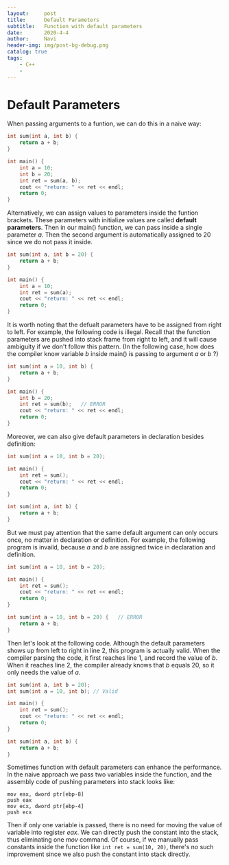 ```yaml
---
layout:     post
title:      Default Parameters
subtitle:   Function with default parameters
date:       2020-4-4
author:     Navi
header-img: img/post-bg-debug.png
catalog: true
tags:
    - C++
    - 
---
```


# Default Parameters

When passing arguments to a funtion, we can do this in a naive way:

```cpp
int sum(int a, int b) {
    return a + b;
}

int main() {
    int a = 10;
    int b = 20;
    int ret = sum(a, b);
    cout << "return: " << ret << endl;
    return 0;
}
```

Alternatively, we can assign values to parameters inside the funtion brackets. These parameters with initialize values are called **default parameters**. Then in our main() function, we can pass inside a single parameter *a*. Then the second argument is automatically assigned to 20 since we do not pass it inside.

```cpp
int sum(int a, int b = 20) {
    return a + b;
}

int main() {
    int a = 10;
   	int ret = sum(a);
    cout << "return: " << ret << endl;
    return 0;
}
```

It is worth noting that the defualt parameters have to be assigned from right to left. For example, the following code is illegal. Recall that the function parameters are pushed into stack frame from right to left, and it will cause ambiguity if we don't follow this pattern. (In the following case, how does the compiler know variable *b* inside main() is passing to argument *a* or *b* ?)

```cpp
int sum(int a = 10, int b) {
    return a + b;
}

int main() {
    int b = 20;
    int ret = sum(b);	// ERROR
    cout << "return: " << ret << endl;
    return 0;
}
```

Moreover, we can also give default parameters in declaration besides definition:

```cpp
int sum(int a = 10, int b = 20);

int main() {
    int ret = sum();
    cout << "return: " << ret << endl;
    return 0;
}

int sum(int a, int b) {
    return a + b;
}
```

But we must pay attention that the same default argument can only occurs once,  no matter in declaration or definition. For example, the following program is invaild, because *a* and *b* are assigned twice in declaration and definition.

```cpp
int sum(int a = 10, int b = 20);

int main() {
    int ret = sum();
    cout << "return: " << ret << endl;
    return 0;
}

int sum(int a = 10, int b = 20) {	// ERROR
    return a + b;
}
```

Then let's look at the following code. Although the default parameters shows up from left to right in line 2, this program is actually valid. When the compiler parsing the code, it first reaches line 1, and record the value of *b*. When it reaches line 2, the compiler already knows that *b* equals 20, so it only needs the value of *a*.

```cpp
int sum(int a, int b = 20);
int sum(int a = 10, int b);	// Valid

int main() {
    int ret = sum();
    cout << "return: " << ret << endl;
    return 0;
}

int sum(int a, int b) {
    return a + b;
}
```

Sometimes function with default parameters can enhance the performance. In the naive approach we pass two variables inside the function, and the assembly code of pushing parameters into stack looks like:

```assembly
mov eax, dword ptr[ebp-8]
push eax
mov ecx, dword ptr[ebp-4]
push ecx
```

Then if only one variable is passed, there is no need for moving the value of variable into register *eax*. We can directly push the constant into the stack, thus eliminating one *mov* command. Of course, if we manually pass constants inside the function like ```int ret = sum(10, 20)```, there's no such improvement since we also push the constant into stack directly.

